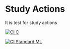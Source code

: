 # Study Actions

It is test for study actions

[![CI C](https://github.com/kni/study_actions/actions/workflows/c.yml/badge.svg)](https://github.com/kni/study_actions/actions/workflows/c.yml)

[![CI Standard ML](https://github.com/kni/study_actions/actions/workflows/sml.yml/badge.svg)](https://github.com/kni/study_actions/actions/workflows/sml.yml)
